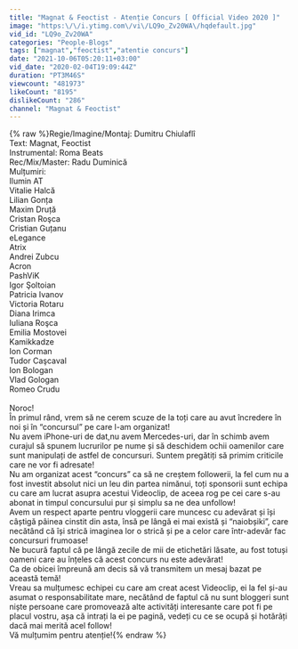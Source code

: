 ```yaml
---
title: "Magnat & Feoctist - Atenție Concurs [ Official Video 2020 ]"
image: "https:\/\/i.ytimg.com\/vi\/LQ9o_Zv20WA\/hqdefault.jpg"
vid_id: "LQ9o_Zv20WA"
categories: "People-Blogs"
tags: ["magnat","feoctist","atentie concurs"]
date: "2021-10-06T05:20:11+03:00"
vid_date: "2020-02-04T19:09:44Z"
duration: "PT3M46S"
viewcount: "481973"
likeCount: "8195"
dislikeCount: "286"
channel: "Magnat & Feoctist"
---
```

{% raw %}Regie/Imagine/Montaj: Dumitru Chiulaflî<br />Text: Magnat, Feoctist<br />Instrumental: Roma Beats<br />Rec/Mix/Master: Radu Duminică<br />Mulțumiri:<br />Ilumin AT<br />Vitalie Halcă<br />Lilian Gonța<br />Maxim Druță<br />Cristan Roşca<br />Cristian Guțanu<br />eLegance<br />Atrix<br />Andrei Zubcu<br />Acron<br />PashViK<br />Igor Şoltoian<br />Patricia Ivanov<br />Victoria Rotaru<br />Diana Irimca<br />Iuliana Roşca<br />Emilia Mostovei<br />Kamikkadze <br />Ion Corman<br />Tudor Caşcaval<br />Ion Bologan<br />Vlad Gologan<br />Romeo Crudu<br /><br />Noroc!<br />În primul rând, vrem să ne cerem scuze de la toți care au avut încredere în noi și în “concursul” pe care l-am organizat!<br />Nu avem iPhone-uri de dat,nu avem Mercedes-uri, dar în schimb avem curajul să spunem lucrurilor pe nume și să deschidem ochii oamenilor care sunt manipulați de astfel de concursuri. Suntem pregătiți să primim criticile care ne vor fi adresate!<br />Nu am organizat acest “concurs” ca să ne creștem followerii, la fel cum nu a fost investit absolut nici un leu din partea nimănui, toți sponsorii sunt echipa cu care am lucrat asupra acestui Videoclip, de aceea rog pe cei care s-au abonat in timpul concursului pur și simplu sa ne dea unfollow!<br />Avem un respect aparte pentru vloggerii care muncesc cu adevărat și își câștigă pâinea cinstit din asta, însă pe lângă ei mai există și “naiobșiki”, care necătând că își strică imaginea lor o strică și pe a celor care într-adevăr fac concursuri frumoase!<br />Ne bucură faptul că pe lângă zecile de mii de etichetări lăsate, au fost totuși oameni care au înțeles că acest concurs nu este adevărat!<br />Ca de obicei împreună am decis să vă transmitem un mesaj bazat pe această temă!<br />Vreau sa mulțumesc echipei cu care am creat acest Videoclip, ei la fel și-au asumat o responsabilitate mare, necătând de faptul că nu sunt bloggeri sunt niște persoane care promovează alte activități interesante care pot fi pe placul vostru, așa că intrați la ei pe pagină, vedeți cu ce se ocupă și hotărâți dacă mai merită acel follow!<br />Vă mulțumim pentru atenție!{% endraw %}
